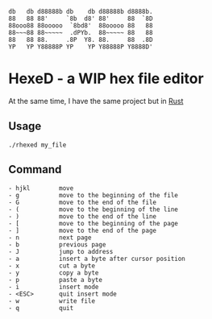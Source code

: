 ```
db   db d88888b db    db d88888b d8888b.
88   88 88'     `8b  d8' 88'     88  `8D
88ooo88 88ooooo  `8bd8'  88ooooo 88   88
88~~~88 88~~~~~  .dPYb.  88~~~~~ 88   88
88   88 88.     .8P  Y8. 88.     88  .8D
YP   YP Y88888P YP    YP Y88888P Y8888D'
```


# HexeD - a WIP hex file editor

At the same time, I have the same project but in [Rust](https://github.com/LittleB0xes/rhexed)

## Usage
```
./rhexed my_file
```

## Command
```
- hjkl        move 
- g           move to the beginning of the file
- G           move to the end of the file
- (           move to the beginning of the line
- )           move to the end of the line
- [           move to the beginning of the page
- ]           move to the end of the page
- n           next page
- b           previous page
- J           jump to address
- a           insert a byte after cursor position
- x           cut a byte
- y           copy a byte 
- p           paste a byte
- i           insert mode
- <ESC>       quit insert mode
- w           write file
- q           quit
```

